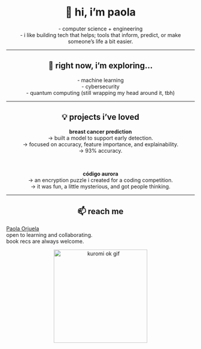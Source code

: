 <h1 align="center">🌿 hi, i’m paola</h1>

<p align="center">
- computer science + engineering <br>
- i like building tech that helps; tools that inform, predict, or make someone’s life a bit easier.
</p>

---

<h2 align="center">🌱 right now, i’m exploring...</h2>

<p align="center">
- machine learning <br>
- cybersecurity <br>
- quantum computing (still wrapping my head around it, tbh)
</p>

---

<h2 align="center">💡 projects i’ve loved</h2>

<p align="center">
<strong>breast cancer prediction</strong> <br>
→ built a model to support early detection. <br>
→ focused on accuracy, feature importance, and explainability. <br>
→ 93% accuracy.
</p>

<br>

<p align="center">
<strong>código aurora</strong> <br>
→ an encryption puzzle i created for a coding competition. <br>
→ it was fun, a little mysterious, and got people thinking.
</p>

---

<h2 align="center">📫 reach me</h2>
<div class="badge-base LI-profile-badge" data-locale="en_US" data-size="medium" data-theme="dark" data-type="VERTICAL" data-vanity="paolaorjuelag" data-version="v1"><a class="badge-base__link LI-simple-link" href="https://mx.linkedin.com/in/paolaorjuelag?trk=profile-badge">Paola Orjuela</a></div>
open to learning and collaborating. <br>
book recs are always welcome.
<p align="center">
  <img src="https://media0.giphy.com/media/BXjqytvu9bKzCUHdzz/giphy.gif" alt="kuromi ok gif" width="250"/>
</p>
